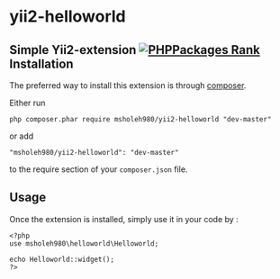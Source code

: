 # yii2-helloworld

Simple Yii2-extension
[![PHPPackages Rank](http://phppackages.org/p/msholeh980/yii2-helloworld/badge/rank.svg)](http://phppackages.org/p/msholeh980/yii2-helloworld)
Installation
------------

The preferred way to install this extension is through [composer](http://getcomposer.org/download/).

Either run

```
php composer.phar require msholeh980/yii2-helloworld "dev-master"
```

or add

```
"msholeh980/yii2-helloworld": "dev-master"
```

to the require section of your `composer.json` file.


Usage
-----

Once the extension is installed, simply use it in your code by  :

```
<?php
use msholeh980\helloworld\Helloworld;

echo Helloworld::widget();
?>
